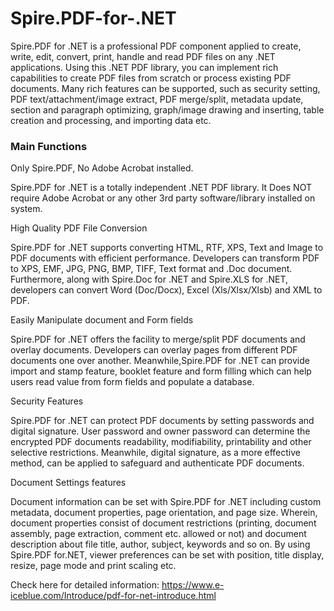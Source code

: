 Spire.PDF-for-.NET
=======================

Spire.PDF for .NET is a professional PDF component applied to create, write, edit, convert, print, handle and read PDF files on any .NET applications. Using this .NET PDF library, you can implement rich capabilities to create PDF files from scratch or process existing PDF documents. Many rich features can be supported, such as security setting, PDF text/attachment/image extract, PDF merge/split, metadata update, section and paragraph optimizing, graph/image drawing and inserting, table creation and processing, and importing data etc.

<h3>Main Functions</h3>

<b1>Only Spire.PDF, No Adobe Acrobat installed.</b1>

Spire.PDF for .NET is a totally independent .NET PDF library. It Does NOT require Adobe Acrobat or any other 3rd party software/library installed on system.


<b1>High Quality PDF File Conversion</b1>

Spire.PDF for .NET supports converting HTML, RTF, XPS, Text and Image to PDF documents with efficient performance. Developers can transform PDF to XPS, EMF, JPG, PNG, BMP, TIFF, Text format and .Doc document. Furthermore, along with Spire.Doc for .NET and Spire.XLS for .NET, developers can convert Word (Doc/Docx), Excel (Xls/Xlsx/Xlsb) and XML to PDF.

<b1>Easily Manipulate document and Form fields</b1>

Spire.PDF for .NET offers the facility to merge/split PDF documents and overlay documents. Developers can overlay pages from different PDF documents one over another. Meanwhile,Spire.PDF for .NET can provide import and stamp feature, booklet feature and form filling which can help users read value from form fields and populate a database.

<b1>Security Features</b1>

Spire.PDF for .NET can protect PDF documents by setting passwords and digital signature. User password and owner password can determine the encrypted PDF documents readability, modifiability, printability and other selective restrictions. Meanwhile, digital signature, as a more effective method, can be applied to safeguard and authenticate PDF documents.

<b1>Document Settings features</b1>

Document information can be set with Spire.PDF for .NET including custom metadata, document properties, page orientation, and page size. Wherein, document properties consist of document restrictions (printing, document assembly, page extraction, comment etc. allowed or not) and document description about file title, author, subject, keywords and so on. By using Spire.PDF for.NET, viewer preferences can be set with position, title display, resize, page mode and print scaling etc.


Check here for detailed information:
https://www.e-iceblue.com/Introduce/pdf-for-net-introduce.html

